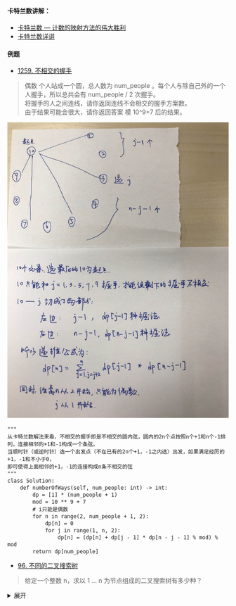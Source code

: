 #### 卡特兰数讲解：
- [卡特兰数 — 计数的映射方法的伟大胜利](http://lanqi.org/skills/10939/)
- [卡特兰数详讲](https://blog.csdn.net/wookaikaiko/article/details/81105031)
#### 例题
- [1259. 不相交的握手](https://leetcode-cn.com/problems/handshakes-that-dont-cross/)
> 偶数 个人站成一个圆，总人数为 num_people 。每个人与除自己外的一个人握手，所以总共会有 num_people / 2 次握手。   
将握手的人之间连线，请你返回连线不会相交的握手方案数。   
由于结果可能会很大，请你返回答案 模 10^9+7 后的结果。

![卡特兰数解法](./相关的图/卡特兰数2.jpeg)

```python3
"""
从卡特兰数解法来看，不相交的握手即是不相交的圆内弦，圆内的2n个点按照n个+1和n个-1排列，连接相邻的+1和-1构成一个条弦。
当顺时针（或逆时针）选一个出发点（不在已有的2n个+1，-1之内选）出发，如果满足经历的+1，-1和不小于0，
即可使得上面相邻的+1，-1的连接构成n条不相交的弦
"""
class Solution:
    def numberOfWays(self, num_people: int) -> int:
        dp = [1] * (num_people + 1)
        mod = 10 ** 9 + 7
        # i只能是偶数
        for n in range(2, num_people + 1, 2):
            dp[n] = 0
            for j in range(1, n, 2):
                dp[n] = (dp[n] + dp[j - 1] * dp[n - j - 1] % mod) % mod
        return dp[num_people]
```

- [96. 不同的二叉搜索树](https://leetcode-cn.com/problems/unique-binary-search-trees/)
> 给定一个整数 n，求以 1 ... n 为节点组成的二叉搜索树有多少种？

<details>
    <summary> 展开 </summary>
    
```python
# 解法一：dp
class Solution:
    def numTrees(self, n: int) -> int:
        dp = [0] * (n + 1)
        dp[0] = 1
        for i in range(1, n + 1):
            for j in range(1, i + 1):
                dp[i] += dp[j - 1] * dp[i - j]
        return dp[-1]
        
# 解法二： 数学公式
class Solution:
    def numTrees(self, n: int) -> int:
        return int(math.factorial(2 * n) // math.factorial(n) // math.factorial(n + 1))
```

</details>
